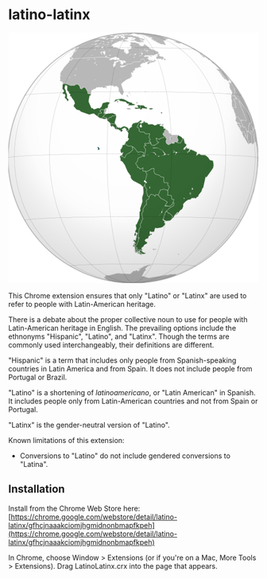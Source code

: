 latino-latinx
=============
![Map of Latin America](/550px-Latin_America_(orthographic_projection).svg.png)

This Chrome extension ensures that only "Latino" or "Latinx" are used to refer to people with Latin-American heritage. 

There is a debate about the proper collective noun to use for people with Latin-American heritage in English. The prevailing options include the ethnonyms "Hispanic", "Latino", and "Latinx". Though the terms are commonly used interchangeably, their definitions are different.  

"Hispanic" is a term that includes only people from Spanish-speaking countries in Latin America and from Spain. It does not include people from Portugal or Brazil. 

"Latino" is a shortening of *latinoamericano*, or "Latin American" in Spanish. It includes people only from Latin-American countries and not from Spain or Portugal.

"Latinx" is the gender-neutral version of "Latino".

Known limitations of this extension:
- Conversions to "Latino" do not include gendered conversions to "Latina".

Installation
------------
Install from the Chrome Web Store here: [https://chrome.google.com/webstore/detail/latino-latinx/gfhcjnaaakciomjhgmidnonbmapfkpeh](https://chrome.google.com/webstore/detail/latino-latinx/gfhcjnaaakciomjhgmidnonbmapfkpeh)

In Chrome, choose Window > Extensions (or if you're on a Mac, More Tools > Extensions).  Drag LatinoLatinx.crx into the page that appears.
